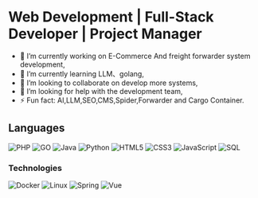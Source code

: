 # Web Development | Full-Stack Developer | Project Manager

- 🔭 I’m currently working on E-Commerce And freight forwarder system development,
- 🌱 I’m currently learning LLM、golang,
- 👯 I’m looking to collaborate on develop more systems,
- 🤔 I’m looking for help with the development team,
- ⚡ Fun fact: AI,LLM,SEO,CMS,Spider,Forwarder and Cargo Container.

## Languages

![PHP](https://img.shields.io/badge/-PHP-000?&logo=PHP)
![GO](https://img.shields.io/badge/-GO-000?&logo=GO)
![Java](https://img.shields.io/badge/-Java-000?&logo=Java&logoColor=007396)
![Python](https://img.shields.io/badge/-Python-000?&logo=Python)
![HTML5](https://img.shields.io/badge/-HTML5-000?&logo=HTML5)
![CSS3](https://img.shields.io/badge/-CSS3-000?&logo=CSS3)
![JavaScript](https://img.shields.io/badge/-JavaScript-000?&logo=JavaScript)
![SQL](https://img.shields.io/badge/-SQL-000?&logo=MySQL)

### Technologies

![Docker](https://img.shields.io/badge/-Docker-000?&logo=Docker)
![Linux](https://img.shields.io/badge/-Linux-000?&logo=Linux)
![Spring](https://img.shields.io/badge/-Spring-000?&logo=Spring)
![Vue](https://img.shields.io/badge/-Vue-000?&logo=Vue)


<!--
**jiangjilu/jiangjilu** is a ✨ _special_ ✨ repository because its `README.md` (this file) appears on your GitHub profile.

Here are some ideas to get you started:

- 🔭 I’m currently working on ...
- 🌱 I’m currently learning ...
- 👯 I’m looking to collaborate on ...
- 🤔 I’m looking for help with ...
- 💬 Ask me about ...
- 📫 How to reach me: ...
- 😄 Pronouns: ...
- ⚡ Fun fact: ...
-->
